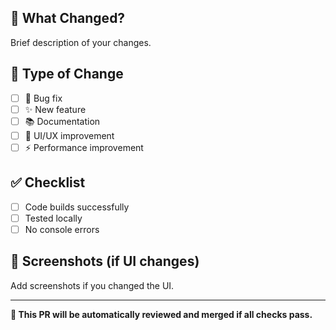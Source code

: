 ## 📝 What Changed?
Brief description of your changes.

## 🔧 Type of Change
- [ ] 🐛 Bug fix
- [ ] ✨ New feature  
- [ ] 📚 Documentation
- [ ] 🎨 UI/UX improvement
- [ ] ⚡ Performance improvement

## ✅ Checklist
- [ ] Code builds successfully
- [ ] Tested locally
- [ ] No console errors

## 📸 Screenshots (if UI changes)
Add screenshots if you changed the UI.

---
**🤖 This PR will be automatically reviewed and merged if all checks pass.**
